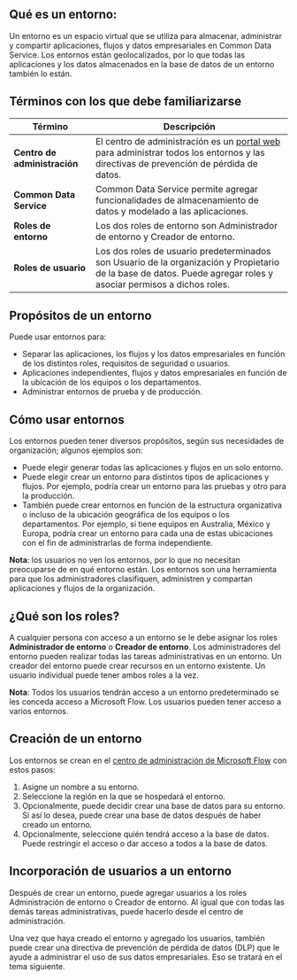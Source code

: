 ## <a name="what-is-an-environment"></a>Qué es un entorno:
Un entorno es un espacio virtual que se utiliza para almacenar, administrar y compartir aplicaciones, flujos y datos empresariales en Common Data Service. Los entornos están geolocalizados, por lo que todas las aplicaciones y los datos almacenados en la base de datos de un entorno también lo están.  

## <a name="terms-you-should-get-familiar-with"></a>Términos con los que debe familiarizarse

| **Término** | **Descripción** |
| --- | --- |
| **Centro de administración** |El centro de administración es un [portal web](https://admin.flow.microsoft.com) para administrar todos los entornos y las directivas de prevención de pérdida de datos. |
| **Common Data Service** |Common Data Service permite agregar funcionalidades de almacenamiento de datos y modelado a las aplicaciones. |
| **Roles de entorno** |Los dos roles de entorno son Administrador de entorno y Creador de entorno. |
| **Roles de usuario** |Los dos roles de usuario predeterminados son Usuario de la organización y Propietario de la base de datos. Puede agregar roles y asociar permisos a dichos roles. |

## <a name="purposes-for-an-environment"></a>Propósitos de un entorno
Puede usar entornos para:  

* Separar las aplicaciones, los flujos y los datos empresariales en función de los distintos roles, requisitos de seguridad o usuarios.  
* Aplicaciones independientes, flujos y datos empresariales en función de la ubicación de los equipos o los departamentos.
* Administrar entornos de prueba y de producción.  

## <a name="how-to-use-environments"></a>Cómo usar entornos
Los entornos pueden tener diversos propósitos, según sus necesidades de organización; algunos ejemplos son:  

* Puede elegir generar todas las aplicaciones y flujos en un solo entorno. 
* Puede elegir crear un entorno para distintos tipos de aplicaciones y flujos. Por ejemplo, podría crear un entorno para las pruebas y otro para la producción.  
* También puede crear entornos en función de la estructura organizativa o incluso de la ubicación geográfica de los equipos o los departamentos. Por ejemplo, si tiene equipos en Australia, México y Europa, podría crear un entorno para cada una de estas ubicaciones con el fin de administrarlas de forma independiente.  

**Nota**: los usuarios no ven los entornos, por lo que no necesitan preocuparse de en qué entorno están. Los entornos son una herramienta para que los administradores clasifiquen, administren y compartan aplicaciones y flujos de la organización.  

## <a name="what-are-roles"></a>¿Qué son los roles?
A cualquier persona con acceso a un entorno se le debe asignar los roles **Administrador de entorno** o **Creador de entorno**. Los administradores del entorno pueden realizar todas las tareas administrativas en un entorno. Un creador del entorno puede crear recursos en un entorno existente. Un usuario individual puede tener ambos roles a la vez.  

**Nota**: Todos los usuarios tendrán acceso a un entorno predeterminado se les conceda acceso a Microsoft Flow. Los usuarios pueden tener acceso a varios entornos.  

## <a name="create-an-environment"></a>Creación de un entorno
Los entornos se crean en el [centro de administración de Microsoft Flow](https://admin.flow.microsoft.com) con estos pasos:  

1. Asigne un nombre a su entorno.
2. Seleccione la región en la que se hospedará el entorno.
3. Opcionalmente, puede decidir crear una base de datos para su entorno. Si así lo desea, puede crear una base de datos después de haber creado un entorno.
4. Opcionalmente, seleccione quién tendrá acceso a la base de datos. Puede restringir el acceso o dar acceso a todos a la base de datos. 

## <a name="add-users-to-an-environment"></a>Incorporación de usuarios a un entorno
Después de crear un entorno, puede agregar usuarios a los roles Administración de entorno o Creador de entorno. Al igual que con todas las demás tareas administrativas, puede hacerlo desde el centro de administración.  

Una vez que haya creado el entorno y agregado los usuarios, también puede crear una directiva de prevención de pérdida de datos (DLP) que le ayude a administrar el uso de sus datos empresariales. Eso se tratará en el tema siguiente. 

